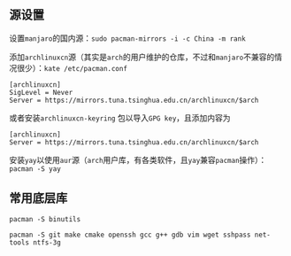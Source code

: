 ## 源设置

设置`manjaro`的国内源：`sudo pacman-mirrors -i -c China -m rank`



添加`archlinuxcn`源（其实是`arch`的用户维护的仓库，不过和`manjaro`不兼容的情况很少）：`kate /etc/pacman.conf`

```
[archlinuxcn]
SigLevel = Never
Server = https://mirrors.tuna.tsinghua.edu.cn/archlinuxcn/$arch
```

或者安装`archlinuxcn-keyring` 包以导入`GPG key`，且添加内容为

```
[archlinuxcn]
Server = https://mirrors.tuna.tsinghua.edu.cn/archlinuxcn/$arch
```

安装`yay`以使用`aur`源（`arch`用户库，有各类软件，且`yay`兼容`pacman`操作）：`pacman -S yay`



## 常用底层库

```
pacman -S binutils
```

```
pacman -S git make cmake openssh gcc g++ gdb vim wget sshpass net-tools ntfs-3g
```



